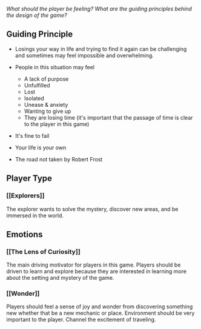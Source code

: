 *What should the player be feeling?
What are the guiding principles behind the design of the game?*
## Guiding Principle
- Losings your way in life and trying to find it again can be challenging and sometimes may feel impossible and overwhelming.
- People in this situation may feel
	- A lack of purpose
	- Unfulfilled  
	- Lost
	- Isolated
	- Unease & anxiety
	- Wanting to give up
	- They are losing time (it's important that the passage of time is clear to the player in this game)

- It's fine to fail
- Your life is your own
- The road not taken by Robert Frost
## Player Type
### [[Explorers]]
The explorer wants to solve the mystery, discover new areas, and be immersed in the world.
## Emotions
### [[The Lens of Curiosity]] 
The main driving motivator for players in this game. Players should be driven to learn and explore because they are interested in learning more about the setting and mystery of the game.
### [[Wonder]]
Players should feel a sense of joy and wonder from discovering something new whether that be a new mechanic or place. Environment should be very important to the player. Channel the excitement of traveling. 
